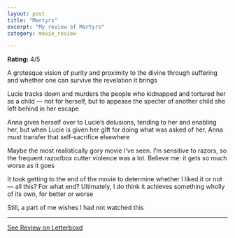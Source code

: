 ```yaml
---
layout: post
title: "Martyrs"
excerpt: "My review of Martyrs"
category: movie_review

---
```


**Rating:** 4/5

A grotesque vision of purity and proximity to the divine through suffering and whether one can survive the revelation it brings

Lucie tracks down and murders the people who kidnapped and tortured her as a child — not for herself, but to appease the specter of another child she left behind in her escape

Anna gives herself over to Lucie’s delusions, tending to her and enabling her, but when Lucie is given her gift for doing what was asked of her, Anna must transfer that self-sacrifice elsewhere

Maybe the most realistically gory movie I’ve seen. I’m sensitive to razors, so the frequent razor/box cutter violence was a lot. Believe me: it gets so much worse as it goes

It took getting to the end of the movie to determine whether I liked it or not — all this? For what end? Ultimately, I do think it achieves something wholly of its own, for better or worse

Still, a part of me wishes I had not watched this

<hr>

[See Review on Letterboxd](https://boxd.it/4mB0A3)
